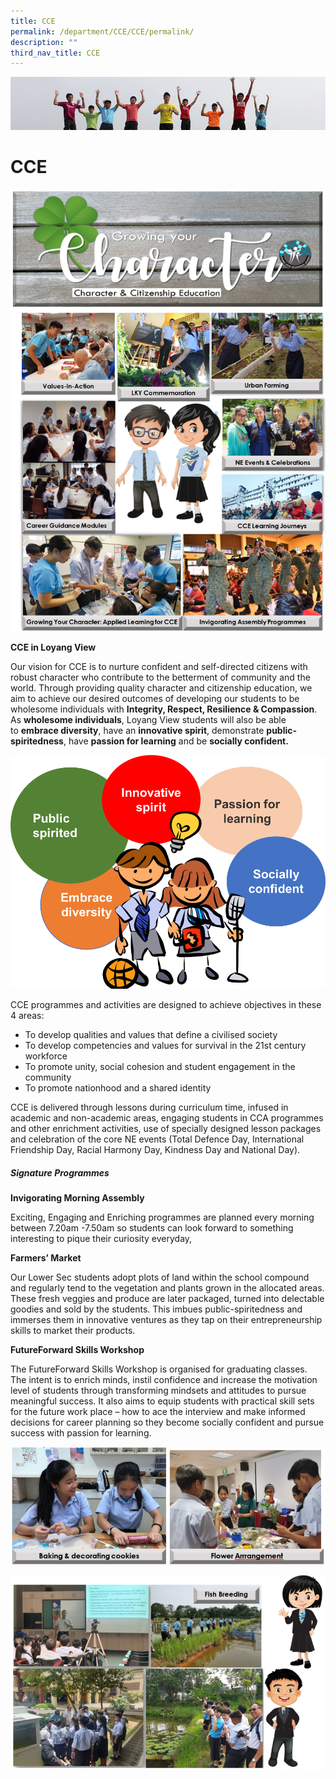 ```yaml
---
title: CCE
permalink: /department/CCE/CCE/permalink/
description: ""
third_nav_title: CCE
---
```

![](/images/Banner.jpg)

CCE
===

![](/images/CCE%201.png)

**CCE in Loyang View**

Our vision for CCE is to nurture confident and self-directed citizens with robust character who contribute to the betterment of community and the world. Through providing quality character and citizenship education, we aim to achieve our desired outcomes of developing our students to be wholesome individuals with **Integrity, Respect, Resilience & Compassion**. As **wholesome individuals**, Loyang View students will also be able to **embrace diversity**, have an **innovative spirit**, demonstrate **public-spiritedness**, have **passion for learning** and be **socially confident.**

![](/images/CCE_areas.png)

CCE programmes and activities are designed to achieve objectives in these 4 areas:   

*   To develop qualities and values that define a civilised society
*   To develop competencies and values for survival in the 21st century workforce
*   To promote unity, social cohesion and student engagement in the community
*   To promote nationhood and a shared identity

  
CCE is delivered through lessons during curriculum time, infused in academic and non-academic areas, engaging students in CCA programmes and other enrichment activities, use of specially designed lesson packages and celebration of the core NE events (Total Defence Day, International Friendship Day, Racial Harmony Day, Kindness Day and National Day).

##### Signature Programmes 

**Invigorating Morning Assembly**

Exciting, Engaging and Enriching programmes are planned every morning between 7.20am -7.50am so students can look forward to something interesting to pique their curiosity everyday,

**Farmers’ Market**

Our Lower Sec students adopt plots of land within the school compound and regularly tend to the vegetation and plants grown in the allocated areas. These fresh veggies and produce are later packaged, turned into delectable goodies and sold by the students. This imbues public-spiritedness and immerses them in innovative ventures as they tap on their entrepreneurship skills to market their products.

**FutureForward Skills Workshop**

The FutureForward Skills Workshop is organised for graduating classes. The intent is to enrich minds, instil confidence and increase the motivation level of students through transforming mindsets and attitudes to pursue meaningful success. It also aims to equip students with practical skill sets for the future work place – how to ace the interview and make informed decisions for career planning
so they become socially confident and pursue success with passion for learning.


![](/images/CCE01.png)

![](/images/CCE02.png)